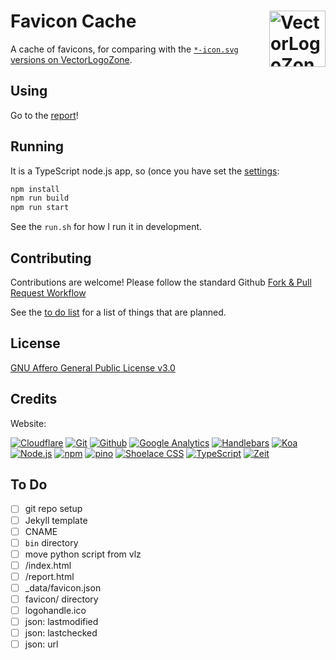# Favicon Cache [<img alt="VectorLogoZone Logo" src="https://favicon.vectorlogo.zone/favicon.svg" height="90" align="right" />](https://favicon.vectorlogo.zone/)

A cache of favicons, for comparing with the [`*-icon.svg` versions on VectorLogoZone](https://www.vectorlogo.zon/report/all-icon.html).

## Using

Go to the [report](https://favicon.vectorlogo.zone/report.html)!

## Running

It is a TypeScript node.js app, so (once you have set the [settings](#settings):
```bash
npm install
npm run build
npm run start
```
See the `run.sh` for how I run it in development.

## Contributing

Contributions are welcome!  Please follow the standard Github [Fork & Pull Request Workflow](https://gist.github.com/Chaser324/ce0505fbed06b947d962)

See the [to do list](TODO.md) for a list of things that are planned.

## License

[GNU Affero General Public License v3.0](LICENSE.txt)

## Credits

Website:

[![Cloudflare](https://www.vectorlogo.zone/logos/cloudflare/cloudflare-ar21.svg)](https://www.cloudflare.com/ "CDN")
[![Git](https://www.vectorlogo.zone/logos/git-scm/git-scm-ar21.svg)](https://git-scm.com/ "Version control")
[![Github](https://www.vectorlogo.zone/logos/github/github-ar21.svg)](https://github.com/ "Code hosting")
[![Google Analytics](https://www.vectorlogo.zone/logos/google_analytics/google_analytics-ar21.svg)](https://www.google.com/analytics "Traffic Measurement")
[![Handlebars](https://www.vectorlogo.zone/logos/handlebarsjs/handlebarsjs-ar21.svg)](http://handlebarsjs.com/ "Templating")
[![Koa](https://www.vectorlogo.zone/logos/koajs/koajs-ar21.svg)](https://koajs.com/ "Web framework")
[![Node.js](https://www.vectorlogo.zone/logos/nodejs/nodejs-ar21.svg)](https://nodejs.org/ "Application Server")
[![npm](https://www.vectorlogo.zone/logos/npmjs/npmjs-ar21.svg)](https://www.npmjs.com/ "JS Package Management")
[![pino](https://www.vectorlogo.zone/logos/getpinoio/getpinoio-ar21.svg)](https://www.getpino.io/ "Logging")
[![Shoelace CSS](https://www.vectorlogo.zone/logos/shoelacestyle/shoelacestyle-ar21.svg)](https://shoelace.style/ "CSS")
[![TypeScript](https://www.vectorlogo.zone/logos/typescriptlang/typescriptlang-ar21.svg)](https://www.typescriptlang.org/ "Programming Language")
[![Zeit](https://www.vectorlogo.zone/logos/zeit/zeit-ar21.svg)](https://www.zeit.co/ "Hosting")

## To Do
 - [ ] git repo setup
 - [ ] Jekyll template
 - [ ] CNAME
 - [ ] `bin` directory
 - [ ] move python script from vlz
 - [ ] /index.html
 - [ ] /report.html
 - [ ] _data/favicon.json
 - [ ] favicon/ directory
 - [ ] logohandle.ico
 - [ ] json: lastmodified
 - [ ] json: lastchecked
 - [ ] json: url
